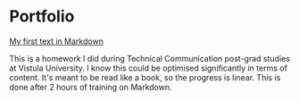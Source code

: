 <html>
<h1>Portfolio</h1>
  <body>
    <p></p>
      <p>
   <a href="Project-Woźnikowski-2022-11-27.md">My first text in Markdown</a><p>
   <p>This is a homework I did during Technical Communication post-grad studies at Vistula University.<lb>
I know this could be optimised significantly in terms of content.<lb>
It's meant to be read like a book, so the progress is linear.<lb>
This is done after 2 hours of training on Markdown.
     </p>
   </body>
</html>
